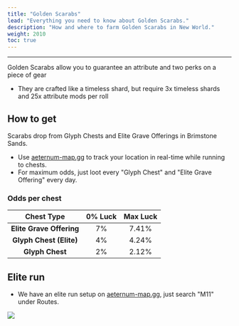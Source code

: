 ```yaml
---
title: "Golden Scarabs"
lead: "Everything you need to know about Golden Scarabs."
description: "How and where to farm Golden Scarabs in New World."
weight: 2010
toc: true
---
```


---

Golden Scarabs allow you to guarantee an attribute and two perks on a piece of gear

- They are crafted like a timeless shard, but require 3x timeless shards and 25x attribute mods per roll


## How to get

Scarabs drop from Glyph Chests and Elite Grave Offerings in Brimstone Sands. 

- Use <a href="https://aeternum-map.gg/" target="_blank">aeternum-map.gg</a> to track your location in real-time while running to chests.
- For maximum odds, just loot every "Glyph Chest" and "Elite Grave Offering" every day.

### Odds per chest

|      **Chest Type**      	| **0% Luck** 	| **Max Luck** 	|
|:------------------------:	|:-----------:	|:------------:	|
| **Elite Grave Offering** 	|      7%     	|     7.41%    	|
|  **Glyph Chest (Elite)** 	|      4%     	|     4.24%    	|
|      **Glyph Chest**     	|      2%     	|     2.12%    	|



## Elite run

- We have an elite run setup on <a href="https://aeternum-map.gg/" target="_blank">aeternum-map.gg</a>, just search "M11" under Routes.


<a href="/images/_etc/eliterun.png" target="_blank"><img src="/images/_etc/eliterun.png"></a>